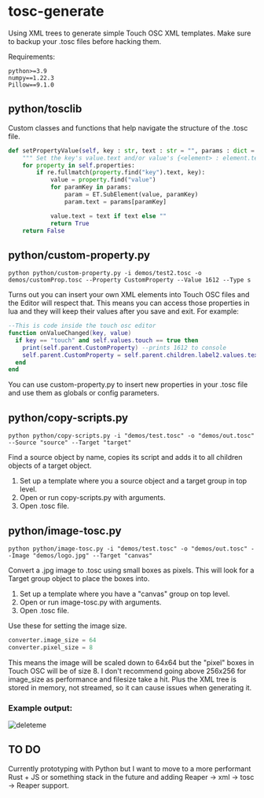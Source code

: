 # tosc-generate
Using XML trees to generate simple Touch OSC XML templates. Make sure to backup your .tosc files before hacking them.

Requirements:

```
python>=3.9
numpy==1.22.3
Pillow==9.1.0
```
## python/tosclib
Custom classes and functions that help navigate the structure of the .tosc file.
```python
def setPropertyValue(self, key : str, text : str = "", params : dict = {}) -> bool:
    """ Set the key's value.text and/or value's {<element> : element.text} """
    for property in self.properties:
        if re.fullmatch(property.find("key").text, key):
            value = property.find("value")
            for paramKey in params:
                param = ET.SubElement(value, paramKey)
                param.text = params[paramKey]

            value.text = text if text else ""
            return True
    return False
```

## python/custom-property.py
```console
python python/custom-property.py -i demos/test2.tosc -o demos/customProp.tosc --Property CustomProperty --Value 1612 --Type s
```
Turns out you can insert your own XML elements into Touch OSC files and the Editor will respect that. This means you can access those properties in lua and they will keep their values after you save and exit. For example:
```lua
--This is code inside the touch osc editor
function onValueChanged(key, value)
  if key == "touch" and self.values.touch == true then
    print(self.parent.CustomProperty) --prints 1612 to console
    self.parent.CustomProperty = self.parent.children.label2.values.text -- replaces 1612 with whatever value label2 has
  end
end
```
You can use custom-property.py to insert new properties in your .tosc file and use them as globals or config parameters. 

## python/copy-scripts.py
```console
python python/copy-scripts.py -i "demos/test.tosc" -o "demos/out.tosc" --Source "source" --Target "target"
```
Find a source object by name, copies its script and adds it to all children objects of a target object.

1. Set up a template where you a source object and a target group in top level.
2. Open or run copy-scripts.py with arguments.
3. Open .tosc file.

## python/image-tosc.py
```console
python python/image-tosc.py -i "demos/test.tosc" -o "demos/out.tosc" --Image "demos/logo.jpg" --Target "canvas"
```
Convert a .jpg image to .tosc using small boxes as pixels. This will look for a Target group object to place the boxes into.

1. Set up a template where you have a "canvas" group on top level.
2. Open or run image-tosc.py with arguments.
3. Open .tosc file.

Use these for setting the image size.
```python
converter.image_size = 64
converter.pixel_size = 8
```
This means the image will be scaled down to 64x64 but the "pixel" boxes in Touch OSC will be of size 8.
I don't recommend going above 256x256 for image_size as performance and filesize take a hit. Plus the XML tree is stored in memory, not streamed, so it can cause issues when generating it.

### Example output:

![deleteme](https://user-images.githubusercontent.com/58243333/168332352-cb848b15-13fc-4573-861d-27b47f6da2ee.jpg)

## TO DO
Currently prototyping with Python but I want to move to a more performant Rust + JS or something stack in the future and adding Reaper -> xml -> tosc -> Reaper support. 
